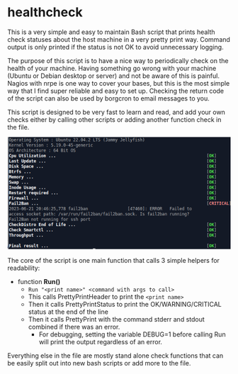 # healthcheck
This is a very simple and easy to maintain Bash script that prints health check statuses about the host machine in a very pretty print way. Command output is only printed if the status is not OK to avoid unnecessary logging.

The purpose of this script is to have a nice way to periodically check on the health of your machine. Having something go wrong with your machine (Ubuntu or Debian desktop or server) and not be aware of this is painful. Nagios with nrpe is one way to cover your bases, but this is the most simple way that I find super reliable and easy to set up. Checking the return code of the script can also be used by borgcron to email messages to you.

This script is designed to be very fast to learn and read, and add your own checks either by calling other scripts or adding another function check in the file.

![Run Screenshot](https://github.com/ccasper/healthcheck/blob/52df49c8c09ce2f8b90fd0d86f03aef467e2893a/images/run_screenshot.png?raw=true
)

The core of the script is one main function that calls 3 simple helpers for readability:

- function **Run()**
  - ```Run "<print name>" <command with args to call>```
  - This calls PrettyPrintHeader to print the ```<print name>```
  - Then it calls PrettyPrintStatus to print the OK/WARNING/CRITICAL status at the end of the line
  - Then it calls PrettyPrint with the command stderr and stdout combined if there was an error.
    - For debugging, setting the variable DEBUG=1 before calling Run will print the output regardless of an error.
   
Everything else in the file are mostly stand alone check functions that can be easily split out into new bash scripts or add more to the file.
